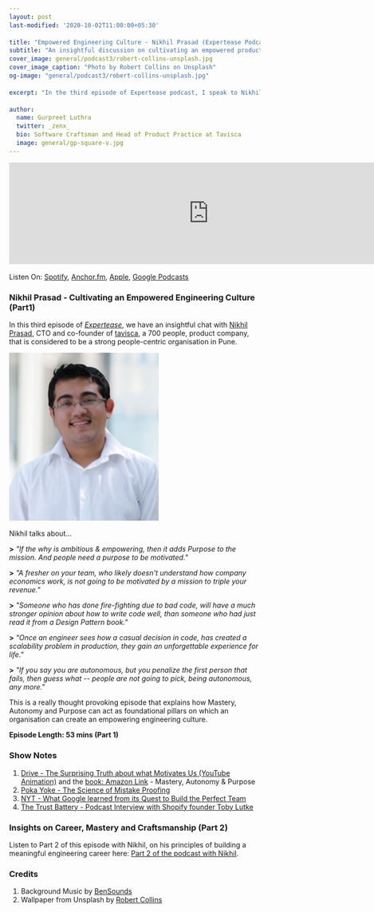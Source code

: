 ```yaml
---
layout: post
last-modified: '2020-10-02T11:00:00+05:30'

title: "Empowered Engineering Culture - Nikhil Prasad (Expertease Podcast #3)"
subtitle: "An insightful discussion on cultivating an empowered product engineering culture by leveraging the power of Mastery, Autonomy and Purpose."
cover_image: general/podcast3/robert-collins-unsplash.jpg
cover_image_caption: "Photo by Robert Collins on Unsplash"
og-image: "general/podcast3/robert-collins-unsplash.jpg"

excerpt: "In the third episode of Expertease podcast, I speak to Nikhil Prasad, CTO and co-founder of tavisca, about his realization that companies need to provide a higher purpose to employees and how certain simple ideas can lead to building empowering & high-performing organizations."

author:
  name: Gurpreet Luthra
  twitter: _zenx_
  bio: Software Craftsman and Head of Product Practice at Tavisca
  image: general/gp-square-v.jpg
---
```


<iframe src="https://anchor.fm/expertease/embed/episodes/Episode-3---Empowered-Engineering-Culture-with-Nikhil-Prasad-Expertease-ekg2mi/a-a3dt5e3" height="204px" width="800px" frameborder="0" scrolling="no"></iframe>

Listen On: [Spotify](https://open.spotify.com/show/1jA35fmXfHzNoiauVLoU8B), [Anchor.fm](https://anchor.fm/expertease), [Apple](https://podcasts.apple.com/in/podcast/expertease/id1524690855), [Google Podcasts](https://podcasts.google.com/feed/aHR0cHM6Ly9hbmNob3IuZm0vcy8yY2JhOGVmOC9wb2RjYXN0L3Jzcw==)

### Nikhil Prasad - Cultivating an Empowered Engineering Culture (Part1)
In this third episode of [_Expertease_](https://anchor.fm/expertease), we have an insightful chat with [Nikhil Prasad](https://www.linkedin.com/in/nikhilprasad/?originalSubdomain=in), CTO and co-founder of [tavisca](https://tavisca.com), a 700 people, product company, that is considered to be a strong people-centric organisation in Pune.

<img src="/images/general/podcast3/nikhilprasad.jpg" alt="Nikhil Prasad" style="width: 300px;"/>

Nikhil talks about...

**>** _"If the why is ambitious & empowering, then it adds Purpose to the mission. And people need a purpose to be motivated."_

**>** _"A fresher on your team, who likely doesn't understand how company economics work, is not going to be motivated by a mission to triple your revenue."_

**>** _"Someone who has done fire-fighting due to bad code, will have a much stronger opinion about how to write code well, than someone who had just read it from a Design Pattern book."_

**>** _"Once an engineer sees how a casual decision in code, has created a scalability problem in production, they gain an unforgettable experience for life."_

**>** _"If you say you  are autonomous, but you penalize the first person that fails, 
  then guess what  -- people are not going to pick, being autonomous, any more."_ 

This is a really thought provoking episode that explains how Mastery, Autonomy and Purpose can act as foundational pillars on which an organisation can create an empowering engineering culture. 

**Episode Length: 53 mins (Part 1)**


### Show Notes

1. [Drive - The Surprising Truth about what Motivates Us (YouTube Animation)](https://www.youtube.com/watch?v=u6XAPnuFjJc) and the [book: Amazon Link](https://www.amazon.in/gp/product/B0033TI4BW/ref=as_li_qf_asin_il_tl?ie=UTF8&tag=gsluthra08-21&creative=24630&linkCode=as2&creativeASIN=B0033TI4BW&linkId=a24874baae4b47c1bf3d9340dbf3c0be) - Mastery, Autonomy & Purpose
2. [Poka Yoke - The Science of Mistake Proofing](https://life-lessons.in/2012/07/22/poke-yoke-mistake-proofing-software.html)
3. [NYT - What Google learned from its Quest to Build the Perfect Team](https://www.nytimes.com/2016/02/28/magazine/what-google-learned-from-its-quest-to-build-the-perfect-team.html)
4. [The Trust Battery - Podcast Interview with Shopify founder Toby Lutke](https://fs.blog/knowledge-project/tobi-lutke/) 

### Insights on Career, Mastery and Craftsmanship (Part 2)
Listen to Part 2 of this episode with Nikhil, on his principles of building a meaningful engineering career here: [Part 2 of the podcast with Nikhil](/2020/11/29/podcast-building-engineering-career-nikhil-prasad.html).


### Credits

1. Background Music by [BenSounds](https://www.bensound.com/royalty-free-music)
2. Wallpaper from Unsplash by [Robert Collins](https://unsplash.com/photos/tvc5imO5pXk) 

